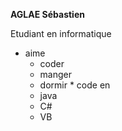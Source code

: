 __AGLAE Sébastien__

Etudiant en informatique
   * aime 
       * coder
	   * manger
	   * dormir
	* code en
		* java
		* C#
		* VB
